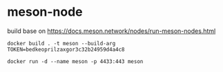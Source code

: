 # meson-node

build base on https://docs.meson.network/nodes/run-meson-nodes.html

    docker build . -t meson --build-arg TOKEN=bedkeoprilzaxgor3c32b24959d4a4c8
    
    docker run -d --name meson -p 4433:443 meson 

